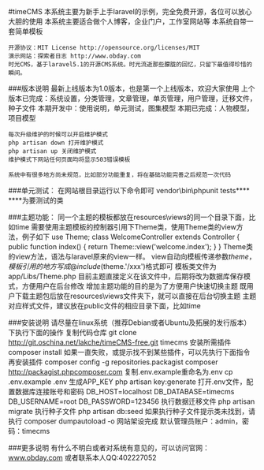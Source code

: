#timeCMS
    本系统主要为新手上手laravel的示例，完全免费开源，各位可以放心大胆的使用
    本系统主要适合做个人博客，企业门户，工作室网站等
    本系统自带一套简单模板

    开源协议：MIT License http://opensource.org/licenses/MIT
    演示网站：探索者日志 http://www.obday.com
    时光CMS，基于laravel5.1的开源CMS系统。时光流逝那些朦胧的回忆，只留下最值得珍惜的瞬间。

###版本说明
    最新上线版本为1.0版本，也是第一个上线版本，欢迎大家使用
    上个版本已完成：系统设置，分类管理，文章管理，单页管理，用户管理，迁移文件，种子文件
    本期开发中：使用说明，单元测试，图集模型
    本期已完成：人物模型，项目模型

    每次升级维护的时候可以开启维护模式
    php artisan down 打开维护模式
    php artisan up 关闭维护模式
    维护模式下网站任何页面均将显示503错误模板

    系统中有很多地方尚未规范，比如部分功能重复，将在基础功能完善之后规范一次代码

###单元测试：
    在网站根目录运行以下命令即可
    vendor\bin\phpunit tests\****
    ****为要测试的类

###主题功能：
    同一个主题的模板都放在resources\views的同一个目录下面，比如time
    需要使用主题模板的控制器引用下Theme类，使用Theme类的view方法，例子如下
    use Theme;
    class WelcomeController extends Controller
    {
        public function index()
        {
            return Theme::view('welcome.index');
        }
    }
    Theme类的view方法，语法与laravel原来的view一样。
    view自动向模板传递参数$theme，模板引用的地方写成@include($theme.'/xxx')格式即可
    模板类文件为 app/Libs/Theme.php
    目前主题直接定义在该文件中，后期将改为数据库保存模式，方便用户在后台修改
    增加主题功能的目的是为了方便用户快速切换主题
    既用户下载主题包后放在resources\views文件夹下，就可以直接在后台切换主题
    主题对应样式文件，建议放在public文件的相应目录下面，比如time

###安装说明
     请尽量在linux系统（推荐Debian或者Ubuntu及拓展的发行版本）下执行下面的操作
     复制代码仓库
        git clone http://git.oschina.net/lakche/timeCMS-free.git timecms
     安装所需插件
        composer install
     如果一直失败，或提示找不到某些插件，可以先执行下面指令再安装插件
        composer config -g repositories.packagist composer http://packagist.phpcomposer.com
     复制.env.example重命名为.env
        cp .env.example .env
     生成APP_KEY
        php artisan key:generate
     打开.env文件，配置数据库连接账号和密码
        DB_HOST=localhost
        DB_DATABASE=timecms
        DB_USERNAME=root
        DB_PASSWORD=123456
     执行数据迁移文件
         php artisan migrate
     执行种子文件
         php artisan db:seed
     如果执行种子文件提示类未找到，请执行
         composer dumpautoload -o
     网站架设完成
        默认管理员账户：admin，密码：timecms

###更多说明
    有什么不明白或者对系统有意见的，可以访问官网：www.obday.com
    或者联系本人QQ:402227052